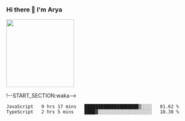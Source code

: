 ### Hi there 👋 I'm Arya 

<!--
**arya-vats/arya-vats** is a ✨ _special_ ✨ repository because its `README.md` (this file) appears on your GitHub profile.

Here are some ideas to get you started:

- 🔭 I’m currently working on ...
- 🌱 I’m currently learning ...
- 👯 I’m looking to collaborate on ...
- 🤔 I’m looking for help with ...
- 💬 Ask me about ...
- 📫 How to reach me: ...
- 😄 Pronouns: ...
- ⚡ Fun fact: ...
--><img height="180em" src="https://github-readme-stats.vercel.app/api?username=arya-vats&show_icons=true&hide_border=true&&count_private=true&include_all_commits=true" />
!--START_SECTION:waka-->

```text
JavaScript   9 hrs 17 mins   ████████████████████▒░░░░   81.62 %
TypeScript   2 hrs 5 mins    ████▓░░░░░░░░░░░░░░░░░░░░   18.38 %
```

<!--END_SECTION:waka-->

